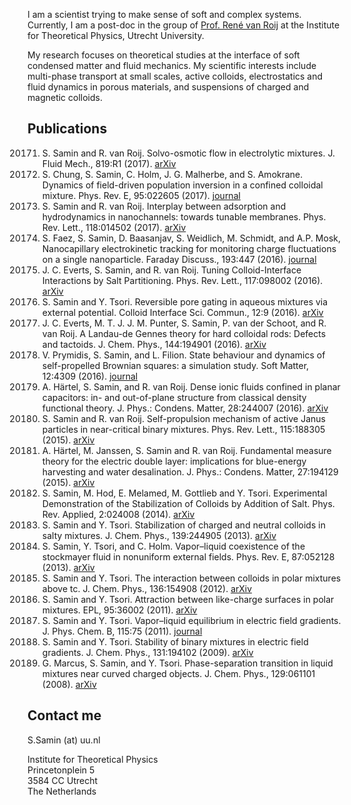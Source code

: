 I am a scientist trying to make sense of soft and complex systems.
Currently, I am a post-doc in the group of [Prof. René van Roij](http://www.staff.science.uu.nl/~roij0101/) 
at the Institute for Theoretical Physics, Utrecht University.


My research focuses on theoretical studies at the interface of soft condensed matter and
fluid mechanics. My scientific interests include multi-phase transport at small scales,
active colloids, electrostatics and fluid dynamics in porous materials, and suspensions of charged and magnetic colloids.

## Publications


20171.  S. Samin and R. van Roij. Solvo-osmotic flow in electrolytic mixtures. J. Fluid Mech., 819:R1 (2017). [arXiv](https://arxiv.org/pdf/1703.06643)
20172.  S. Chung, S. Samin, C. Holm, J. G. Malherbe, and S. Amokrane. Dynamics of field-driven population inversion in a confined colloidal mixture. Phys. Rev. E, 95:022605 (2017). [journal](https://journals.aps.org/pre/abstract/10.1103/PhysRevE.95.022605)
20173.  S. Samin and R. van Roij. Interplay between adsorption and hydrodynamics in nanochannels: towards tunable membranes. Phys. Rev. Lett., 118:014502 (2017). [arXiv](https://arxiv.org/pdf/1609.00540)
20161.  S. Faez, S. Samin, D. Baasanjav, S. Weidlich, M. Schmidt, and A.P. Mosk, Nanocapillary electrokinetic tracking for monitoring charge fluctuations on a single nanoparticle. Faraday Discuss., 193:447 (2016). [journal](http://dx.doi.org/10.1039/C6FD00097E)
20162.  J. C. Everts, S. Samin, and R. van Roij. Tuning Colloid-Interface Interactions by Salt Partitioning. Phys. Rev. Lett., 117:098002 (2016). [arXiv](https://arxiv.org/pdf/1603.08703)
20163.  S. Samin and Y. Tsori. Reversible pore gating in aqueous mixtures via external potential. Colloid Interface Sci. Commun., 12:9 (2016). [arXiv](http://arxiv.org/pdf/1605.09413)
20164.  J. C. Everts, M. T. J. J. M. Punter, S. Samin, P. van der Schoot, and R. van Roij. A Landau-de Gennes theory for hard colloidal rods: Defects and tactoids. J. Chem.
Phys., 144:194901 (2016). [arXiv](https://arxiv.org/pdf/1603.05158)
20165.  V. Prymidis, S. Samin, and L. Filion. State behaviour and dynamics of self-propelled Brownian squares: a simulation study. Soft Matter, 12:4309 (2016). [journal](http://pubs.rsc.org/en/content/articlelanding/2016/sm/c6sm00347h)
20166.  A. Härtel, S. Samin, and R. van Roij. Dense ionic fluids confined in planar capacitors: in- and out-of-plane structure from classical density functional theory. J. Phys.: Condens. Matter, 28:244007 (2016). [arXiv](https://arxiv.org/pdf/1604.07965)
20151.  S. Samin and R. van Roij. Self-propulsion mechanism of active Janus particles in near-critical binary mixtures. Phys. Rev. Lett., 115:188305 (2015). [arXiv](http://arxiv.org/pdf/1506.05695)
20152.  A. Härtel, M. Janssen, S. Samin and R. van Roij. Fundamental measure theory for the electric double layer: implications for blue-energy harvesting and water desalination. J. Phys.: Condens. Matter, 27:194129 (2015). [arXiv](http://arxiv.org/pdf/1411.5516) 
20141. S. Samin, M. Hod, E. Melamed, M. Gottlieb and Y. Tsori. Experimental Demonstration of the Stabilization of Colloids by Addition of Salt. Phys. Rev. Applied, 2:024008 (2014). [arXiv](http://arxiv.org/pdf/1409.3557v1)
20131. S. Samin and Y. Tsori. Stabilization of charged and neutral colloids in salty
mixtures. J. Chem. Phys., 139:244905 (2013). [arXiv](http://arxiv.org/pdf/1312.7199)
20132.  S. Samin, Y. Tsori, and C. Holm. Vapor–liquid coexistence of the stockmayer fluid
in nonuniform external fields. Phys. Rev. E, 87:052128 (2013). [arXiv](http://arxiv.org/pdf/1303.2293)
20121.  S. Samin and Y. Tsori. The interaction between colloids in polar mixtures above
tc. J. Chem. Phys., 136:154908 (2012). [arXiv](http://arxiv.org/pdf/1201.3535)
20111.  S. Samin and Y. Tsori. Attraction between like-charge surfaces in polar mixtures.
EPL, 95:36002 (2011). [arXiv](http://arxiv.org/pdf/1103.0544)
20112.  S. Samin and Y. Tsori. Vapor–liquid equilibrium in electric field gradients. J.
Phys. Chem. B, 115:75 (2011). [journal](http://pubs.acs.org/doi/abs/10.1021/jp107529n)
20091.  S. Samin and Y. Tsori. Stability of binary mixtures in electric field gradients. J. Chem. Phys., 131:194102 (2009). [arXiv](http://arxiv.org/pdf/0907.4855)
20081.  G. Marcus, S. Samin, and Y. Tsori. Phase-separation transition in liquid mixtures
near curved charged objects. J. Chem. Phys., 129:061101 (2008). [arXiv](http://arxiv.org/pdf/0712.2901)

## Contact me
S.Samin (at) uu.nl

Institute for Theoretical Physics  
Princetonplein 5  
3584 CC Utrecht  
The Netherlands 